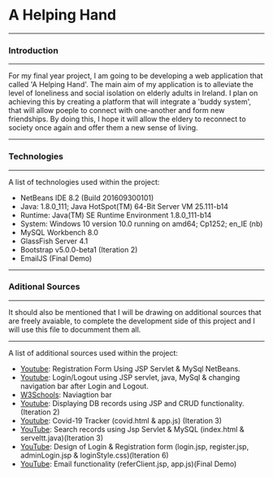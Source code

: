 # A Helping Hand 
***
### Introduction
***
For my final year project, I am going to be developing a web application that called 'A Helping Hand'. The main aim of my application is to alleviate the level of loneliness and social isolation on elderly adults in Ireland. I plan on achieving this by creating a platform that will integrate a 'buddy system', that will allow poeple to connect with one-another and form new friendships. By doing this, I hope it will allow the eldery to reconnect to society once again and offer them a new sense of living. 
***
### Technologies
***
A list of technologies used within the project:
* NetBeans IDE 8.2 (Build 201609300101)
* Java: 1.8.0_111; Java HotSpot(TM) 64-Bit Server VM 25.111-b14
* Runtime: Java(TM) SE Runtime Environment 1.8.0_111-b14
* System: Windows 10 version 10.0 running on amd64; Cp1252; en_IE (nb)
* MySQL Workbench 8.0
* GlassFish Server 4.1
* Bootstrap v5.0.0-beta1 (Iteration 2)
* EmailJS (Final Demo)
***
### Aditional Sources 
***
It should also be mentioned that I will be drawing on additional sources that are freely avaiable, to complete the development side of this project and I will use this file to documment them all. 
***
A list of additional sources used within the project:
* [Youtube](https://www.youtube.com/watch?v=lBB_hZj_vXM): Registration Form Using JSP Servlet & MySql NetBeans.
* [Youtube](https://www.youtube.com/watch?v=7u9XtWIXzOA): Login/Logout using JSP servlet, java, MySql & changing navigation bar after Login and Logout.
* [W3Schools](https://www.w3schools.com/css/tryit.asp?filename=trycss_navbar_horizontal_responsive): Naviagtion bar
* [Youtube](https://www.youtube.com/watch?v=-etRgxd9vc4): Displaying DB records using JSP and CRUD functionality. (Iteration 2)
* [Youtube](https://www.youtube.com/watch?v=YgsVNIMgGZk): Covid-19 Tracker (covid.html & app.js) (Iteration 3)
* [YouTube](https://www.youtube.com/watch?v=4XNzeodniZg): Search records using Jsp Servlet & MySQL (index.html & serveltt.java)(Iteration 3)
* [YouTube](https://www.youtube.com/watch?v=eeHqZeJ9Vqc): Design of Login & Registration form (login.jsp, register.jsp, adminLogin.jsp & loginStyle.css)(Iteration 6)
* [YouTube](https://www.youtube.com/watch?v=x7Ewtay0Q78): Email functionality (referClient.jsp, app.js)(Final Demo)
